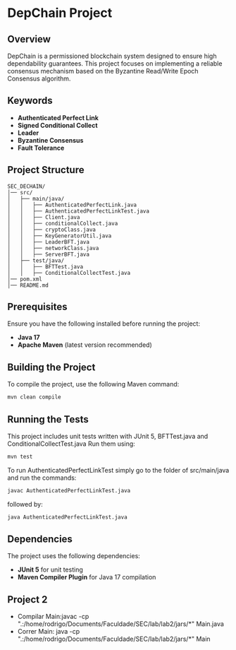 # DepChain Project

## Overview
DepChain is a permissioned blockchain system designed to ensure high dependability guarantees. This project focuses on implementing a reliable consensus mechanism based on the Byzantine Read/Write Epoch Consensus algorithm.

## Keywords
- **Authenticated Perfect Link**
- **Signed Conditional Collect**
- **Leader**
- **Byzantine Consensus**
- **Fault Tolerance**

## Project Structure
```
SEC_DECHAIN/
│── src/
│   ├── main/java/
│   │   ├── AuthenticatedPerfectLink.java
│   │   ├── AuthenticatedPerfectLinkTest.java
│   │   ├── Client.java
│   │   ├── conditionalCollect.java
│   │   ├── cryptoClass.java
│   │   ├── KeyGeneratorUtil.java
│   │   ├── LeaderBFT.java
│   │   ├── networkClass.java
│   │   ├── ServerBFT.java
│   ├── test/java/
│   │   ├── BFTTest.java
│   │   ├── ConditionalCollectTest.java
│── pom.xml
│── README.md
```

## Prerequisites
Ensure you have the following installed before running the project:
- **Java 17**
- **Apache Maven** (latest version recommended)

## Building the Project
To compile the project, use the following Maven command:
```sh
mvn clean compile
```

## Running the Tests
This project includes unit tests written with JUnit 5, BFTTest.java and ConditionalCollectTest.java Run them using:
```sh
mvn test
```
To run AuthenticatedPerfectLinkTest simply go to the folder of src/main/java and run the commands:

```sh
javac AuthenticatedPerfectLinkTest.java 
```

followed by:

```sh
java AuthenticatedPerfectLinkTest.java 
```

## Dependencies
The project uses the following dependencies:
- **JUnit 5** for unit testing
- **Maven Compiler Plugin** for Java 17 compilation

## Project 2
- Compilar Main:javac -cp ".:/home/rodrigo/Documents/Faculdade/SEC/lab/lab2/jars/*" Main.java
- Correr Main: java -cp ".:/home/rodrigo/Documents/Faculdade/SEC/lab/lab2/jars/*" Main
